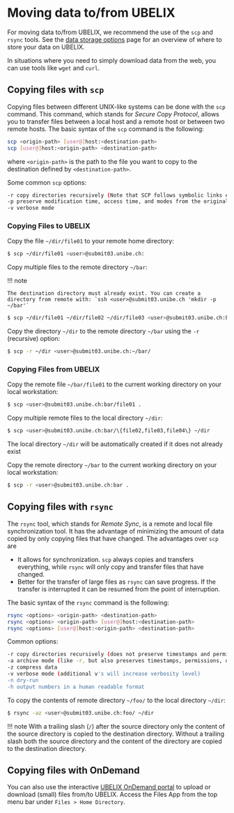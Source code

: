 [data-storage-options]: ../storage/index.md
[ubelix-ondemand]: https://ondemand.hpc.unibe.ch

# Moving data to/from UBELIX

For moving data to/from UBELIX, we recommend the use of the `scp` and `rsync`
tools. See the [data storage options][data-storage-options] page for an
overview of where to store your data on UBELIX.

In situations where you need to simply download data from the web, you can use
tools like `wget` and `curl`.

## Copying files with `scp`

Copying files between different UNIX-like systems can be done with the `scp`
command. This command, which stands for *Secure Copy Protocol*, allows you to
transfer files between a local host and a remote host or between two remote
hosts. The basic syntax of the `scp` command is the following:

```bash
scp <origin-path> [user@]host:<destination-path>
scp [user@]host:<origin-path> <destination-path>
```

where `<origin-path>` is the path to the file you want to copy to the 
destination defined by `<destination-path>`.

Some common `scp` options:

```bash
-r copy directories recursively (Note that SCP follows symbolic links encountered in the tree traversal)
-p preserve modification time, access time, and modes from the original file
-v verbose mode
```

### Copying Files to UBELIX

Copy the file `~/dir/file01` to your remote home directory:

```Bash
$ scp ~/dir/file01 <user>@submit03.unibe.ch:
```

Copy multiple files to the remote directory `~/bar`:

!!! note

    The destination directory must already exist. You can create a directory from remote with: `ssh <user>@submit03.unibe.ch 'mkdir -p ~/bar'`

```Bash
$ scp ~/dir/file01 ~/dir/file02 ~/dir/file03 <user>@submit03.unibe.ch:bar
```

Copy the directory `~/dir` to the remote directory `~/bar` using
the `-r` (recursive) option:

```Bash
$ scp -r ~/dir <user>@submit03.unibe.ch:~/bar/
```

### Copying Files from UBELIX

Copy the remote file `~/bar/file01` to the current working directory on your local workstation:

```Bash
$ scp <user>@submit03.unibe.ch:bar/file01 .
```

Copy multiple remote files to the local directory `~/dir`:

```Bash
$ scp <user>@submit03.unibe.ch:bar/\{file02,file03,file04\} ~/dir
```

The local directory `~/dir` will be automatically created if it does not already exist

Copy the remote directory `~/bar` to the current working directory on your local workstation:

```Bash
$ scp -r <user>@submit03.unibe.ch:bar .
```

## Copying files with `rsync`

The `rsync` tool, which stands for *Remote Sync*, is a remote and local file
synchronization tool. It has the advantage of minimizing the amount of data
copied by only copying files that have changed. The advantages over `scp` are

- It allows for synchronization. `scp` always copies and transfers everything,
  while `rsync` will only copy and transfer files that have changed.
- Better for the transfer of large files as `rsync` can save progress.
  If the transfer is interrupted it can be resumed from the point of interruption.

The basic syntax of the `rsync` command is the following:

```bash
rsync <options> <origin-path> <destination-path>
rsync <options> <origin-path> [user@]host:<destination-path>
rsync <options> [user@]host:<origin-path> <destination-path>
```

Common options:

```bash
-r copy directories recursively (does not preserve timestamps and permissions)
-a archive mode (like -r, but also preserves timestamps, permissions, ownership, and copies symlinks as symlinks)
-z compress data
-v verbose mode (additional v's will increase verbosity level)
-n dry-run
-h output numbers in a human readable format
```

To copy the contents of remote directory `~/foo/` to the local directory `~/dir`:

```Bash
$ rsync -az <user>@submit03.unibe.ch:foo/ ~/dir
```

!!! note 
    With a trailing slash (`/`) after the source directory only the content of the source directory is copied to the destination directory. Without a trailing slash both the source directory and the content of the directory are copied to the destination directory.


## Copying files with OnDemand

You can also use the interactive [UBELIX OnDemand portal][ubelix-ondemand] to upload or download (small) files from/to UBELIX.
Access the Files App from the top menu bar under `Files > Home Directory`. 
